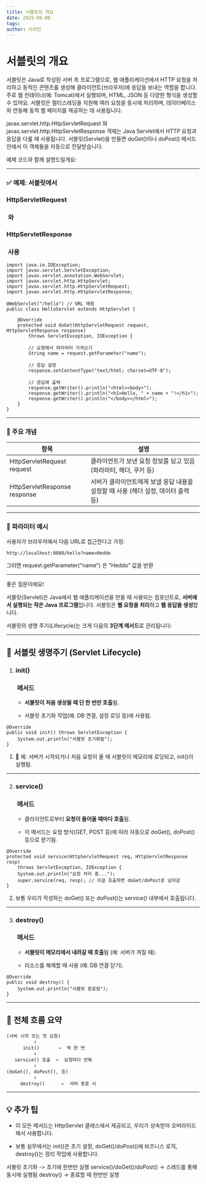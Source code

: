 ```yaml
---
title: 서블릿의 개요
date: 2025-06-08
tags: 
author: 이의민
---
```


# 서블릿의 개요

서블릿은 Java로 작성된 서버 측 프로그램으로, 웹 애플리케이션에서 HTTP 요청을 처리하고 동적인 콘텐츠를 생성해 클라이언트(브라우저)에 응답을 보내는 역할을 합니다. 주로 웹 컨테이너(예: Tomcat)에서 실행되며, HTML, JSON 등 다양한 형식을 생성할 수 있어요. 서블릿은 멀티스레딩을 지원해 여러 요청을 동시에 처리하며, 데이터베이스와 연동해 동적 웹 페이지를 제공하는 데 사용됩니다.

javax.servlet.http.HttpServletRequest 와 javax.servlet.http.HttpServletResponse 객체는 Java Servlet에서 HTTP 요청과 응답을 다룰 때 사용됩니다. 서블릿(Servlet)을 만들면 doGet()이나 doPost() 메서드 안에서 이 객체들을 자동으로 전달받습니다.

  

예제 코드와 함께 설명드릴게요:

---

### **✅ 예제: 서블릿에서** 

### **HttpServletRequest**

###  **와** 

### **HttpServletResponse**

###  **사용**

```
import java.io.IOException;
import javax.servlet.ServletException;
import javax.servlet.annotation.WebServlet;
import javax.servlet.http.HttpServlet;
import javax.servlet.http.HttpServletRequest;
import javax.servlet.http.HttpServletResponse;

@WebServlet("/hello") // URL 매핑
public class HelloServlet extends HttpServlet {

    @Override
    protected void doGet(HttpServletRequest request, HttpServletResponse response)
        throws ServletException, IOException {
        
        // 요청에서 파라미터 가져오기
        String name = request.getParameter("name");

        // 응답 설정
        response.setContentType("text/html; charset=UTF-8");
        
        // 응답에 출력
        response.getWriter().println("<html><body>");
        response.getWriter().println("<h1>Hello, " + name + "!</h1>");
        response.getWriter().println("</body></html>");
    }
}
```

---

### **🧠 주요 개념**

|**항목**|**설명**|
|---|---|
|HttpServletRequest request|클라이언트가 보낸 요청 정보를 담고 있음 (파라미터, 헤더, 쿠키 등)|
|HttpServletResponse response|서버가 클라이언트에게 보낼 응답 내용을 설정할 때 사용 (헤더 설정, 데이터 출력 등)|

---

### **📌 파라미터 예시**

  

사용자가 브라우저에서 다음 URL로 접근한다고 가정:

```
http://localhost:8080/hello?name=Heddo
```

그러면 request.getParameter("name") 은 "Heddo" 값을 반환

---

좋은 질문이에요!

서블릿(Servlet)은 Java에서 웹 애플리케이션을 만들 때 사용되는 컴포넌트로, **서버에서 실행되는 작은 Java 프로그램**입니다. 서블릿은 **웹 요청을 처리**하고 **웹 응답을 생성**합니다.

  

서블릿의 생명 주기(Lifecycle)는 크게 다음의 **3단계 메서드**로 관리됩니다:

---

## **🔄 서블릿 생명주기 (Servlet Lifecycle)**

1. ### **init()**
    
    ###  **메서드**
    
    - **서블릿이 처음 생성될 때 단 한 번만 호출**됨.
        
    - 서블릿 초기화 작업(예: DB 연결, 설정 로딩 등)에 사용됨.
        
    

```
@Override
public void init() throws ServletException {
    System.out.println("서블릿 초기화됨");
}
```

1. 🧠 예: 서버가 시작되거나 처음 요청이 올 때 서블릿이 메모리에 로딩되고, init()이 실행됨.
    

---

2. ### **service()**
    
    ###  **메서드**
    
    - 클라이언트로부터 **요청이 들어올 때마다 호출**됨.
        
    - 이 메서드는 요청 방식(GET, POST 등)에 따라 자동으로 doGet(), doPost() 등으로 분기됨.
        
    

```
@Override
protected void service(HttpServletRequest req, HttpServletResponse resp)
    throws ServletException, IOException {
    System.out.println("요청 처리 중...");
    super.service(req, resp); // 이걸 호출하면 doGet/doPost로 넘어감
}
```

2. 보통 우리가 작성하는 doGet() 또는 doPost()는 service() 내부에서 호출됩니다.
    

---

3. ### **destroy()**
    
    ###  **메서드**
    
    - **서블릿이 메모리에서 내려갈 때 호출**됨 (예: 서버가 꺼질 때).
        
    - 리소스를 해제할 때 사용 (예: DB 연결 닫기).
        
    

```
@Override
public void destroy() {
    System.out.println("서블릿 종료됨");
}
```

  

---

## **🔁 전체 흐름 요약**

```
(서버 시작 또는 첫 요청)
          ↓
      init()       ←  딱 한 번
          ↓
   service() 호출  ←  요청마다 반복
          ↓
(doGet(), doPost(), 등)
          ↓
     destroy()      ←  서버 종료 시
```

---

## **💡 추가 팁**

- 이 모든 메서드는 HttpServlet 클래스에서 제공되고, 우리가 상속받아 오버라이드해서 사용합니다.
    
- 보통 실무에서는 init()은 초기 설정, doGet()/doPost()에 비즈니스 로직, destroy()는 정리 작업에 사용합니다.
    

  

서블릿 초기화 -> 초기에 한번만 실행
service()/doGet()/doPost() -> 스레드를 통해 동시에 실행됨
destroy() -> 종료할 때 한번만 실행

